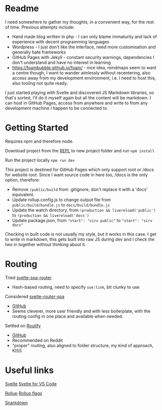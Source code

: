 # Readme

I need somewhere to gather my thoughts, in a convenient way, for the rest of time.
Previous attempts include:
- Hand made blog written in php - I can only blame immaturity and lack of experience with decent programming languages
- Wordpress - I just don't like the interface, need more customisation and generally hate frameworks
- GitHub Pages with Jekyll - constant security warnings, dependencies I don't understand and have no interest in learning
- https://foambubble.github.io/foam/ - nice idea, mindmaps seem to want a centre though, I want to wander aimlessly without recentering, also access away from my development environment, i.e. I need to host this, also tooling not quite ready.

I just started playing with Svelte and discovered JS Markdown libraries, so that's sorted, I'll do it myself again but all the content will be markdown.
I can host in GitHub Pages, access from anywhere and write to from any development machine I happen to be connected to.


# Getting Started

Requires npm and therefore node.

Download project from the [REPL](https://svelte.dev/repl) to new project folder and run `npm install`

Run the project locally `npm run dev`

This project is destined for GitHub Pages which only support root or /docs for website root.
Since I want source code in here too, /docs is the only option, therefore:
- Remove `/public/build` from .gitignore, don't replace it with a 'docs' equivalent.
- Update rollup.config.js to change output file from `public/build/bundle.js` to `docs/build/bundle.js`
- Update the watch directory, from `!production && livereload('public')` to `!production && livereload('docs')`
- Update package.json, from `"start": "sirv public"` to `"start": "sirv docs"`

Checking in built code is not usually my style, but it works in this case.
I get to write in markdown, this gets built into raw JS during dev and I check the two in together without thinking about it.


# Routing

Tried [svelte-spa-router](https://github.com/ItalyPaleAle/svelte-spa-router)
- Hash-based routing, need to specify `use:link`, bit clunky to use

Considered [svelte-router-spa](https://www.npmjs.com/package/svelte-router-spa) 
- [GitHub](https://github.com/jorgegorka/svelte-router)
- Seems cleverer, more user friendly and with less boilerplate, with the routing config in one place and available when needed.

Settled on [Routify](https://routify.dev)
- [GitHub](https://github.com/roxiness/routify)
- Recommended on Reddit
- "proper" routing, also aligned to folder structure, my kind of approach, KISS

# Useful links

[Svelte](https://svelte.dev)
[Svelte for VS Code](https://marketplace.visualstudio.com/items?itemName=svelte.svelte-vscode)

[Rollup](https://rollupjs.org)
[Rollup flags](https://rollupjs.org/guide/en/#command-line-flags)

[Snarkdown](https://github.com/developit/snarkdown/blob/master/test/index.js)
